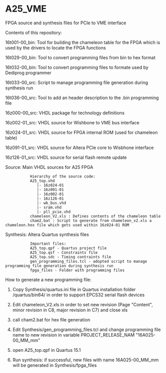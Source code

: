 # A25_VME
FPGA source and synthesis files for PCIe to VME interface

Contents of this repository:

16t001-00_bin: 
Tool for building the chameleon table for the FPGA which is used by the drivers to locate the FPGA functions

16t029-00_bin: 
Tool to convert programming files from bin to hex format

16t032-00_bin: 
Tool to convert programming files to formate used by Dediprog programmer

16t033-00_src: 
Script to manage programming file generation during synthesis run

16t036-00_src:
Tool to add an header description to the .bin programming file

16z000-00_src: 
VHDL package for technology definitions

16z002-01_src:
VHDL source for Wishbone to VME bus interface

16z024-01_src: 
VHDL source for FPGA internal ROM (used for chameleon table)

16z091-01_src: 
VHDL source for Altera PCIe core to Wisbhone interface

16z126-01_src: 
VHDL source for serial flash remote update


Source:        Main VHDL sources for A25 FPGA

               Hierarchy of the source code:
               A25_top.vhd
                  |- 16z024-01
                  |- 16z091-01
                  |- 16z002-01
                  |- 16z126-01
                  |- wb_bus.vhd
                  |- sram.vhd
                  |- pll_pcie.vhd
               chameleon_V2.xls : Defines contents of the chameleon table
               cham2.bat : Script to generate from chameleon_v2.xls a chameleon.hex file which gets used within 16z024-01 ROM
                  
Synthesis:     Altera Quartus synthesis files

               Important files:
               A25_top.qpf - Quartus project file
               A25_top.qsf - Constraints file
               A25_top.sdc - Timing contraints file
               gen_programming_files.tcl - adopted script to manage programming file generation during synthesis run
               fpga_files - Folder with programming files

How to generate a new programming file:

1) Copy Synthesis/quartus.ini file in Quartus installation folder /quartus/bin64/ in order to support EPCS32 serial flash devices

2) Edit chameleon_V2.xls in order to set new revision (Page "Content", minor revision in C8, major revision in C7) and close xls

3) call cham2.bat for hex file generation

4) Edit Synthesis/gen_programming_files.tcl and change programming file name to new revision in variable PROJECT_RELEASE_NAM "16A025-00_MM_mm"

5) open A25_top.qpf in Quartus 15.1 

6) Run synthesis: if successful, new files with name 16A025-00_MM_mm will be generated in Synthesis/fpga_files

